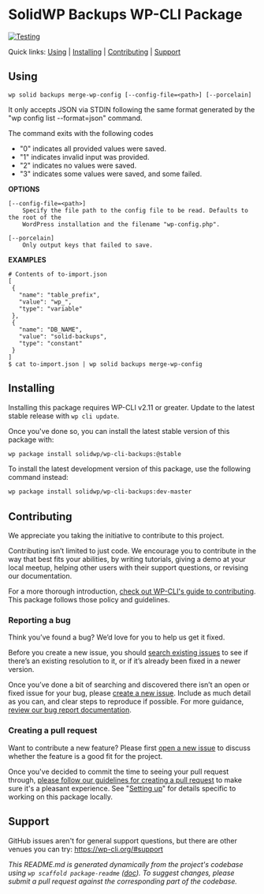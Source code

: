 SolidWP Backups WP-CLI Package
======================



[![Testing](https://github.com/ithemes/wp-cli-backups/actions/workflows/testing.yml/badge.svg)](https://github.com/ithemes/wp-cli-backups/actions/workflows/testing.yml)

Quick links: [Using](#using) | [Installing](#installing) | [Contributing](#contributing) | [Support](#support)

## Using

~~~
wp solid backups merge-wp-config [--config-file=<path>] [--porcelain]
~~~

It only accepts JSON via STDIN following the same format generated by the
"wp config list --format=json" command.

The command exits with the following codes
 - "0" indicates all provided values were saved.
 - "1" indicates invalid input was provided.
 - "2" indicates no values were saved.
 - "3" indicates some values were saved, and some failed.

**OPTIONS**

	[--config-file=<path>]
		Specify the file path to the config file to be read. Defaults to the root of the
		WordPress installation and the filename "wp-config.php".

	[--porcelain]
		Only output keys that failed to save.

**EXAMPLES**

    # Contents of to-import.json
    [
     {
       "name": "table_prefix",
       "value": "wp_",
       "type": "variable"
     },
     {
       "name": "DB_NAME",
       "value": "solid-backups",
       "type": "constant"
     }
    ]
    $ cat to-import.json | wp solid backups merge-wp-config

## Installing

Installing this package requires WP-CLI v2.11 or greater. Update to the latest stable release with `wp cli update`.

Once you've done so, you can install the latest stable version of this package with:

```bash
wp package install solidwp/wp-cli-backups:@stable
```

To install the latest development version of this package, use the following command instead:

```bash
wp package install solidwp/wp-cli-backups:dev-master
```

## Contributing

We appreciate you taking the initiative to contribute to this project.

Contributing isn’t limited to just code. We encourage you to contribute in the way that best fits your abilities, by writing tutorials, giving a demo at your local meetup, helping other users with their support questions, or revising our documentation.

For a more thorough introduction, [check out WP-CLI's guide to contributing](https://make.wordpress.org/cli/handbook/contributing/). This package follows those policy and guidelines.

### Reporting a bug

Think you’ve found a bug? We’d love for you to help us get it fixed.

Before you create a new issue, you should [search existing issues](https://github.com/ithemes/wp-cli-backups/issues?q=label%3Abug%20) to see if there’s an existing resolution to it, or if it’s already been fixed in a newer version.

Once you’ve done a bit of searching and discovered there isn’t an open or fixed issue for your bug, please [create a new issue](https://github.com/ithemes/wp-cli-backups/issues/new). Include as much detail as you can, and clear steps to reproduce if possible. For more guidance, [review our bug report documentation](https://make.wordpress.org/cli/handbook/bug-reports/).

### Creating a pull request

Want to contribute a new feature? Please first [open a new issue](https://github.com/ithemes/wp-cli-backups/issues/new) to discuss whether the feature is a good fit for the project.

Once you've decided to commit the time to seeing your pull request through, [please follow our guidelines for creating a pull request](https://make.wordpress.org/cli/handbook/pull-requests/) to make sure it's a pleasant experience. See "[Setting up](https://make.wordpress.org/cli/handbook/pull-requests/#setting-up)" for details specific to working on this package locally.

## Support

GitHub issues aren't for general support questions, but there are other venues you can try: https://wp-cli.org/#support


*This README.md is generated dynamically from the project's codebase using `wp scaffold package-readme` ([doc](https://github.com/wp-cli/scaffold-package-command#wp-scaffold-package-readme)). To suggest changes, please submit a pull request against the corresponding part of the codebase.*

